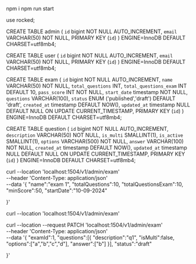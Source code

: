 npm i 
npm run start



 use rocked;

CREATE TABLE admin (
  `id` bigint NOT NULL AUTO_INCREMENT,
  `email` VARCHAR(50) NOT NULL,
  PRIMARY KEY (`id`)
) ENGINE=InnoDB DEFAULT CHARSET=utf8mb4;





CREATE TABLE user (
  `id` bigint NOT NULL AUTO_INCREMENT,
  `email` VARCHAR(50) NOT NULL,
  PRIMARY KEY (`id`)
) ENGINE=InnoDB DEFAULT CHARSET=utf8mb4;







CREATE TABLE exam (
  `id` bigint NOT NULL AUTO_INCREMENT,
  `name` VARCHAR(50) NOT NULL,
  `total_questions` INT,
  `total_questions_exam` INT DEFAULT 10,
  `pass_score` INT NOT NULL,
  `start_date` timestamp NOT NULL,
  `questions` VARCHAR(100),
  `status` ENUM ('published','draft') DEFAULT 'draft',
  `created_at` timestamp DEFAULT NOW(),
  `updated_at` timestamp NULL DEFAULT NULL ON UPDATE CURRENT_TIMESTAMP,
  PRIMARY KEY (`id`)
) ENGINE=InnoDB DEFAULT CHARSET=utf8mb4;







CREATE TABLE question (
  `id` bigint NOT NULL AUTO_INCREMENT,
  `description` VARCHAR(50) NOT NULL,
  `is_multi` SMALLINT(1),
  `is_active` SMALLINT(1),
  `options` VARCHAR(500) NOT NULL,
  `answer` VARCHAR(100) NOT NULL,
  `created_at` timestamp DEFAULT NOW(),
  `updated_at` timestamp NULL DEFAULT NULL ON UPDATE CURRENT_TIMESTAMP,
  PRIMARY KEY (`id`)
) ENGINE=InnoDB DEFAULT CHARSET=utf8mb4;


curl --location 'localhost:1504/v1/admin/exam' \
--header 'Content-Type: application/json' \
--data '{
    "name":"exam 1",
    "totalQuestions":10,
    "totalQuestionsExam":10,
    "minScore":50,
    "startDate":"10-09-2024"

}'


curl --location 'localhost:1504/v1/admin/exam'

curl --location --request PATCH 'localhost:1504/v1/admin/exam' \
--header 'Content-Type: application/json' \
--data '{
    "examId":1,
    "questions":[{
        "description":"q1",
        "isMulti":false,
        "options":["a","b","c","d"],
        "answer":["b"]
    }],
    "status":"draft"

}'

